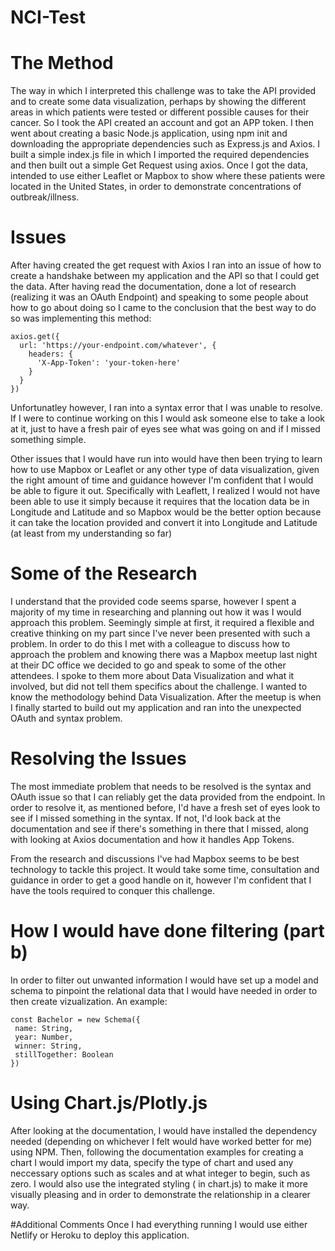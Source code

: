 # NCI-Test

# The Method
The way in which I interpreted this challenge was to take the API provided and to create some data visualization, perhaps by showing the different areas in which patients were tested or different possible causes for their cancer.
So I took the API created an account and got an APP token. I then went about creating a basic Node.js application, using npm init and downloading the appropriate dependencies such as Express.js and Axios. I built a simple index.js file in which I imported the required dependencies and then built out a simple Get Request using axios. Once I got the data, intended to use either Leaflet or Mapbox to show where these patients were located in the United States, in order to demonstrate concentrations of outbreak/illness. 

# Issues
After having created the get request with Axios I ran into an issue of how to create a handshake between my application and the API so that I could get the data. After having read the documentation, done a lot of research (realizing it was an OAuth Endpoint) and speaking to some people about how to go about doing so I came to the conclusion that the best way to do so was implementing this method:

```
axios.get({
  url: 'https://your-endpoint.com/whatever', {
    headers: {
      'X-App-Token': 'your-token-here'
    }
  }
})
```

Unfortunatley however, I ran into a syntax error that I was unable to resolve. If I were to continue working on this I would ask someone else to take a look at it, just to have a fresh pair of eyes see what was going on and if I missed something simple. 

Other issues that I would have run into would have then been trying to learn how to use Mapbox or Leaflet or any other type of data visualization, given the right amount of time and guidance however I'm confident that I would be able to figure it out. Specifically with Leaflett, I realized I would not have been able to use it simply because it requires that the location data be in Longitude and Latitude and so Mapbox would be the better option because it can take the location provided and convert it into Longitude and Latitude (at least from my understanding so far)

# Some of the Research
I understand that the provided code seems sparse, however I spent a majority of my time in researching and planning out how it was I would approach this problem. Seemingly simple at first, it required a flexible and creative thinking on my part since I've never been presented with such a problem. In order to do this I met with a colleague to discuss how to approach the problem and knowing there was a Mapbox meetup last night at their DC office we decided to go and speak to some of the other attendees. I spoke to them more about Data Visualization and what it involved, but did not tell them specifics about the challenge. I wanted to know the methodology behind Data Visualization. After the meetup is when I finally started to build out my application and ran into the unexpected OAuth and syntax problem. 

# Resolving the Issues
The most immediate problem that needs to be resolved is the syntax and OAuth issue so that I can reliably get the data provided from the endpoint. In order to resolve it, as mentioned before, I'd have a fresh set of eyes look to see if I missed something in the syntax. If not, I'd look back at the documentation and see if there's something in there that I missed, along with looking at Axios documentation and how it handles App Tokens. 

From the research and discussions I've had Mapbox seems to be best technology to tackle this project. It would take some time, consultation and guidance in order to get a good handle on it, however I'm confident that I have the tools required to conquer this challenge. 

# How I would have done filtering (part b)
 In order to filter out unwanted information I would have set up a model and schema to pinpoint the relational data that I would have needed in order to then create vizualization. An example:
 
 ```
 const Bachelor = new Schema({
  name: String,
  year: Number,
  winner: String,
  stillTogether: Boolean
})
```

# Using Chart.js/Plotly.js
After looking at the documentation, I would have installed the dependency needed (depending on whichever I felt would have worked better for me) using NPM. Then, following the documentation examples for creating a chart I would import my data, specify the type of chart and used any neccessary options such as scales and at what integer to begin, such as zero. I would also use the integrated styling ( in chart.js) to make it more visually pleasing and in order to demonstrate the relationship in a clearer way. 


#Additional Comments
Once I had everything running I would use either Netlify or Heroku to deploy this application.
